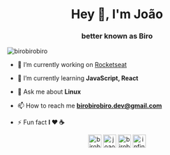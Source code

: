 <h1 align="center">Hey 👋, I'm João</h1>
<h3 align="center">better known as Biro</h3>

<p align="left"> <img src="https://komarev.com/ghpvc/?username=birobirobiro" alt="birobirobiro" /> </p>

- 🔭 I’m currently working on [Rocketseat](https://github.com/rocketseat/)

- 🌱 I’m currently learning **JavaScript, React**

- 💬 Ask me about **Linux**

- 📫 How to reach me **birobirobiro.dev@gmail.com**

- ⚡ Fun fact **I ❤️️ ☕**

<p align="center">
<a href="https://twitter.com/birobirobiro_" target="blank"><img align="center" src="https://cdn.jsdelivr.net/npm/simple-icons@3.0.1/icons/twitter.svg" alt="birobirobiro_" height="30" width="30" /></a>
<a href="https://linkedin.com/in/joaoinacioneto" target="blank"><img align="center" src="https://cdn.jsdelivr.net/npm/simple-icons@3.0.1/icons/linkedin.svg" alt="joaoinacioneto" height="30" width="30" /></a>
<a href="https://instagram.com/birobirobiro" target="blank"><img align="center" src="https://cdn.jsdelivr.net/npm/simple-icons@3.0.1/icons/instagram.svg" alt="birobirobiro" height="30" width="30" /></a>
<a href="https://www.youtube.com/c/infinitegeek" target="blank"><img align="center" src="https://cdn.jsdelivr.net/npm/simple-icons@3.0.1/icons/youtube.svg" alt="infinitegeek" height="30" width="30" /></a>
</p>
